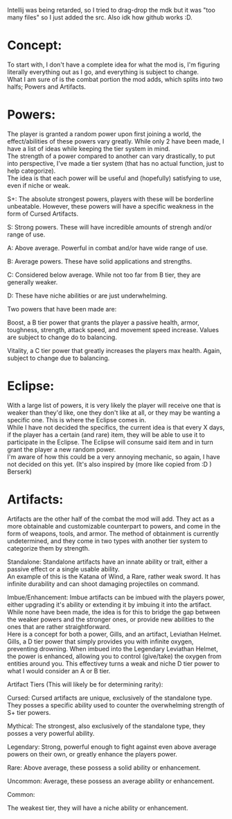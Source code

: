 Intellij was being retarded, so I tried to drag-drop the mdk but it was "too many files" so I just added the src. Also idk how github works :D.

# Concept:

To start with, I don't have a complete idea for what the mod is, I'm figuring literally everything out as I go, and everything is subject to change.  
What I am sure of is the combat portion the mod adds, which splits into two halfs; Powers and Artifacts.

# Powers:

The player is granted a random power upon first joining a world, the effect/abilities of these powers vary greatly. While only 2 have been made, I have a list of ideas while keeping the tier system in mind.  
The strength of a power compared to another can vary drastically, to put into perspective, I've made a tier system (that has no actual function, just to help categorize).  
The idea is that each power will be useful and (hopefully) satisfying to use, even if niche or weak.

S+:
The absolute strongest powers, players with these will be borderline unbeatable. However, these powers will have a specific weakness in the form of Cursed Artifacts.

S:
Strong powers. These will have incredible amounts of strengh and/or range of use.

A:
Above average. Powerful in combat and/or have wide range of use.

B:
Average powers. These have solid applications and strengths.

C:
Considered below average. While not too far from B tier, they are generally weaker.

D:
These have niche abilities or are just underwhelming.



Two powers that have been made are:

Boost, a B tier power that grants the player a passive health, armor, toughness, strength, attack speed, and movement speed increase. Values are subject to change do to balancing.

Vitality, a C tier power that greatly increases the players max health. Again, subject to change due to balancing.


# Eclipse:

With a large list of powers, it is very likely the player will receive one that is weaker than they'd like, one they don't like at all, or they may be wanting a specific one. This is where the Eclipse comes in.  
While I have not decided the specifics, the current idea is that every X days, if the player has a certain (and rare) item, they will be able to use it to participate in the Eclipse. The Eclipse will consume said item and in turn grant the player a new random power.  
I'm aware of how this could be a very annoying mechanic, so again, I have not decided on this yet. (It's also inspired by (more like copied from :D ) Berserk)



# Artifacts:

Artifacts are the other half of the combat the mod will add. They act as a more obtainable and customizable counterpart to powers, and come in the form of weapons, tools, and armor.
The method of obtainment is currently undetermined, and they come in two types with another tier system to categorize them by strength.  

Standalone: Standalone artifacts have an innate ability or trait, either a passive effect or a single usable ability.  
An example of this is the Katana of Wind, a Rare, rather weak sword. It has infinite durability and can shoot damaging projectiles on command.
  
Imbue/Enhancement: Imbue artifacts can be imbued with the players power, either upgrading it's ability or extending it by imbuing it into the artifact.  
While none have been made, the idea is for this to bridge the gap between the weaker powers and the stronger ones, or provide new abilities to the ones that are rather straightforward.  
Here is a concept for both a power, Gills, and an artifact, Leviathan Helmet. Gills, a D tier power that simply provides you with infinite oxygen, preventing drowning. When imbued into the Legendary Leviathan Helmet, the power is enhanced, allowing you to control (give/take) the oxygen from entities around you. This effectivey turns a weak and niche D tier power to what I would consider an A or B tier.
  
Artifact Tiers (This will likely be for determining rarity):

Cursed:
Cursed artifacts are unique, exclusively of the standalone type. They posses a specific ability used to counter the overwhelming strength of S+ tier powers.

Mythical:
The strongest, also exclusively of the standalone type, they posses a very powerful ability.

Legendary:
Strong, powerful enough to fight against even above average powers on their own, or greatly enhance the players power.

Rare:
Above average, these possess a solid ability or enhancement.

Uncommon:
Average, these possess an average ability or enhancement.

Common:

The weakest tier, they will have a niche ability or enhancement.
